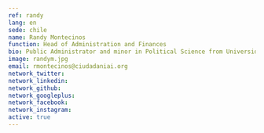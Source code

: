 ```yaml
---
ref: randy
lang: en
sede: chile
name: Randy Montecinos
function: Head of Administration and Finances
bio: Public Administrator and minor in Political Science from Universidad de Chile. Holds a diploma in Cultural Mediation and Audience Development. Dog and theater lover.
image: randym.jpg
email: rmontecinos@ciudadaniai.org
network_twitter:
network_linkedin:
network_github:
network_googleplus:
network_facebook:
network_instagram:
active: true
---
```

